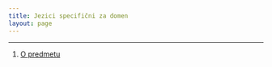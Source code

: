 ```yaml
---
title: Jezici specifični za domen
layout: page
---
```


---

1. [O predmetu](/slides/jsd/1-upoznavanje.html)


